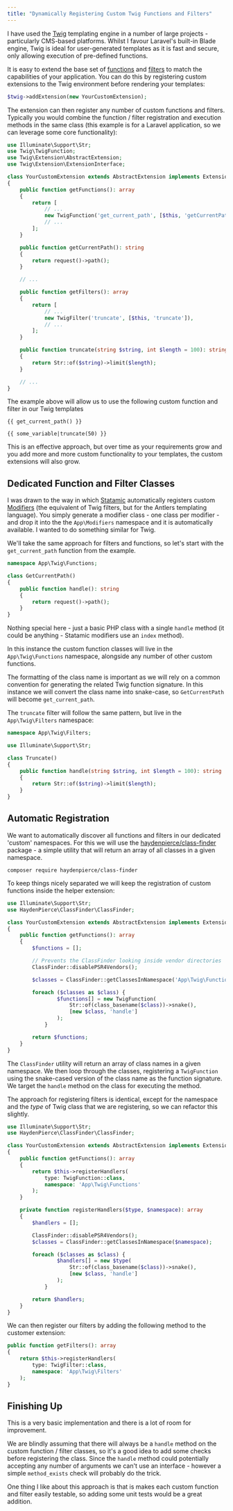 ```yaml
---
title: "Dynamically Registering Custom Twig Functions and Filters"
---
```


I have used the [Twig](https://twig.symfony.com) templating engine in a number of large projects - particularly CMS-based platforms. Whilst I favour Laravel's built-in Blade engine, Twig is ideal for user-generated templates as it is fast and secure, only allowing execution of pre-defined functions.

It is easy to extend the base set of [functions](https://twig.symfony.com/doc/3.x/functions/index.html) and [filters](https://twig.symfony.com/doc/3.x/filters/index.html) to match the capabilities of your application. You can do this by registering custom extensions to the Twig environment before rendering your templates:

```php
$twig->addExtension(new YourCustomExtension);
```

The extension can then register any number of custom functions and filters. Typically you would combine the function / filter registration and execution methods in the same class (this example is for a Laravel application, so we can leverage some core functionality):

```php
use Illuminate\Support\Str;
use Twig\TwigFunction;
use Twig\Extension\AbstractExtension;
use Twig\Extension\ExtensionInterface;

class YourCustomExtension extends AbstractExtension implements ExtensionInterface
{
    public function getFunctions(): array
    {
	    return [
		    // ...
		    new TwigFunction('get_current_path', [$this, 'getCurrentPath']),
		    // ...
	    ];
    }

    public function getCurrentPath(): string
    {
	    return request()->path();
    }

    // ...

    public function getFilters(): array
    {
        return [
            // ...
            new TwigFilter('truncate', [$this, 'truncate']),
            // ...
        ];
    }

    public function truncate(string $string, int $length = 100): string
    {
        return Str::of($string)->limit($length);
    }

    // ...
}

```

The example above will allow us to use the following custom function and filter in our Twig templates

```twig
{{ get_current_path() }}

{{ some_variable|truncate(50) }}
```

This is an effective approach, but over time as your requirements grow and you add more and more custom functionality to your templates, the custom extensions will also grow.

## Dedicated Function and Filter Classes

I was drawn to the way in which [Statamic](https://statamic.com) automatically registers  custom [Modifiers](https://statamic.dev/extending/modifiers#creating-a-modifier) (the equivalent of Twig filters, but for the Antlers templating language). You simply generate a modifier class - one class per modifier - and drop it into the the `App\Modifiers` namespace and it is automatically available. I wanted to do something similar for Twig.

We'll take the same approach for filters and functions, so let's start with the `get_current_path` function from the example.

```php
namespace App\Twig\Functions;

class GetCurrentPath()
{
	public function handle(): string
	{
		return request()->path();
	}
}

```

Nothing special here - just a basic PHP class with a single `handle` method (it could be anything - Statamic modifiers use an `index` method).

In this instance the custom function classes will live in the `App\Twig\Functions` namespace, alongside any number of other custom functions.

The formatting of the class name is important as we will rely on a common convention for generating the related Twig function signature. In this instance we will convert the class name into snake-case, so `GetCurrentPath` will become `get_current_path`.

The `truncate` filter will follow the same pattern, but live in the `App\Twig\Filters` namespace:

```php
namespace App\Twig\Filters;

use Illuminate\Support\Str;

class Truncate()
{
	public function handle(string $string, int $length = 100): string
	{
		return Str::of($string)->limit($length);
	}
}

```

## Automatic Registration

We want to automatically discover all functions and filters in our dedicated 'custom' namespaces. For this we will use the [haydenpierce/class-finder](https://packagist.org/packages/haydenpierce/class-finder) package - a simple utility that will return an array of all classes in a given namespace.

```
composer require haydenpierce/class-finder
```

To keep things nicely separated we will keep the registration of custom functions inside the helper extension:

```php
use Illuminate\Support\Str;
use HaydenPierce\ClassFinder\ClassFinder;

class YourCustomExtension extends AbstractExtension implements ExtensionInterface
{
    public function getFunctions(): array
    {
	    $functions = [];

	    // Prevents the ClassFinder looking inside vendor directories
	    ClassFinder::disablePSR4Vendors();

	    $classes = ClassFinder::getClassesInNamespace('App\Twig\Functions');

	    foreach ($classes as $class) {
			    $functions[] = new TwigFunction(
			        Str::of(class_basename($class))->snake(),
			        [new $class, 'handle']
			    );
			}

	    return $functions;
    }
}
```

The `ClassFinder` utility will return an array of class names in a given namespace. We then loop through the classes, registering a `TwigFunction` using the snake-cased version of the class name as the function signature. We target the `handle` method on the class for executing the method.

The approach for registering filters is identical, except for the namespace and the _type_ of Twig class that we are registering, so we can refactor this slightly.

```php
use Illuminate\Support\Str;
use HaydenPierce\ClassFinder\ClassFinder;

class YourCustomExtension extends AbstractExtension implements ExtensionInterface
{
    public function getFunctions(): array
    {
	    return $this->registerHandlers(
		    type: TwigFunction::class,
		    namespace: 'App\Twig\Functions'
	    );
    }

    private function registerHandlers($type, $namespace): array
    {
        $handlers = [];

        ClassFinder::disablePSR4Vendors();
        $classes = ClassFinder::getClassesInNamespace($namespace);

        foreach ($classes as $class) {
                $handlers[] = new $type(
                    Str::of(class_basename($class))->snake(),
                    [new $class, 'handle']
                );
            }

        return $handlers;
    }
}
```

We can then register our filters by adding the following method to the customer extension:

```php
public function getFilters(): array
{
    return $this->registerHandlers(
	    type: TwigFilter::class,
	    namespace: 'App\Twig\Filters'
    );
}
```

## Finishing Up

This is a very basic implementation and there is a lot of room for improvement.

We are blindly assuming that there will always be a `handle` method on the custom function / filter classes, so it's a good idea to add some checks before registering the class. Since the  `handle` method could potentially accepting any number of arguments we can't use an interface - however a simple `method_exists` check will probably do the trick.

One thing I like about this approach is that is makes each custom function and filter easily testable, so adding some unit tests would be a great addition.
